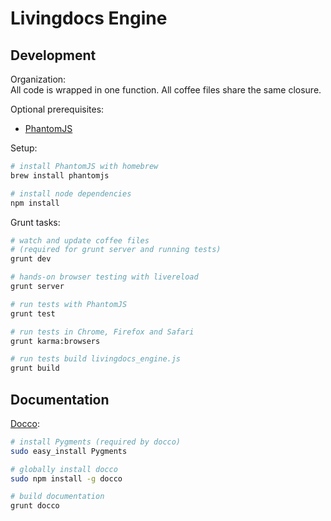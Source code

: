 Livingdocs Engine
=================


Development
-----------

Organization:  
All code is wrapped in one function. All coffee files share the same closure.  

Optional prerequisites:  
- [PhantomJS](http://phantomjs.org/)

Setup:
```bash
# install PhantomJS with homebrew
brew install phantomjs

# install node dependencies
npm install
```

Grunt tasks:  
```bash
# watch and update coffee files
# (required for grunt server and running tests)
grunt dev

# hands-on browser testing with livereload
grunt server

# run tests with PhantomJS
grunt test

# run tests in Chrome, Firefox and Safari
grunt karma:browsers

# run tests build livingdocs_engine.js
grunt build
```


Documentation
-------------

[Docco](http://jashkenas.github.io/docco/):
```bash
# install Pygments (required by docco)
sudo easy_install Pygments

# globally install docco
sudo npm install -g docco

# build documentation
grunt docco
```

